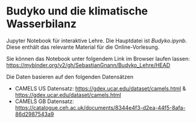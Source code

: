 # Budyko und die klimatische Wasserbilanz

Jupyter Notebook für interaktive Lehre. 
Die Hauptdatei ist *Budyko.ipynb*. 
Diese enthält das relevante Material für die Online-Vorlesung.

Sie können das Notebook unter folgendem Link im Browser laufen lassen: https://mybinder.org/v2/gh/SebastianGnann/Budyko_Lehre/HEAD

Die Daten basieren auf den folgenden Datensätzen
- CAMELS US Datensatz: https://gdex.ucar.edu/dataset/camels.html & https://gdex.ucar.edu/dataset/camels.html
- CAMELS GB Datensatz: https://catalogue.ceh.ac.uk/documents/8344e4f3-d2ea-44f5-8afa-86d2987543a9
